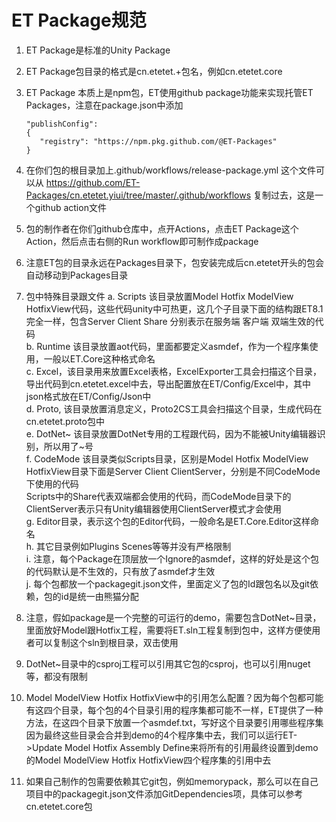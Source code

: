 # ET Package规范
1. ET Package是标准的Unity Package
   
2. ET Package包目录的格式是cn.etetet.+包名，例如cn.etetet.core
   
3. ET Package 本质上是npm包，ET使用github package功能来实现托管ET Packages，注意在package.json中添加
   ```
   "publishConfig": 
   { 
      "registry": "https://npm.pkg.github.com/@ET-Packages" 
   }  
   ```
4. 在你们包的根目录加上.github/workflows/release-package.yml 这个文件可以从 https://github.com/ET-Packages/cn.etetet.yiui/tree/master/.github/workflows 复制过去，这是一个github action文件

5. 包的制作者在你们github仓库中，点开Actions，点击ET Package这个Action，然后点击右侧的Run workflow即可制作成package

6. 注意ET包的目录永远在Packages目录下，包安装完成后cn.etetet开头的包会自动移动到Packages目录

7. 包中特殊目录跟文件
   a. Scripts 该目录放置Model Hotfix ModelView HotfixView代码，这些代码unity中可热更，这几个子目录下面的结构跟ET8.1完全一样，包含Server Client Share 分别表示在服务端 客户端 双端生效的代码  
   b. Runtime 该目录放置aot代码，里面都要定义asmdef，作为一个程序集使用，一般以ET.Core这种格式命名  
   c. Excel，该目录用来放置Excel表格，ExcelExporter工具会扫描这个目录，导出代码到cn.etetet.excel中去，导出配置放在ET/Config/Excel中，其中json格式放在ET/Config/Json中  
   d. Proto, 该目录放置消息定义，Proto2CS工具会扫描这个目录，生成代码在cn.etetet.proto包中  
   e. DotNet~ 该目录放置DotNet专用的工程跟代码，因为不能被Unity编辑器识别，所以用了~号  
   f. CodeMode 该目录类似Scripts目录，区别是Model Hotfix ModelView HotfixView目录下面是Server Client ClientServer，分别是不同CodeMode下使用的代码  
      Scripts中的Share代表双端都会使用的代码，而CodeMode目录下的ClientServer表示只有Unity编辑器使用ClientServer模式才会使用  
   g. Editor目录，表示这个包的Editor代码，一般命名是ET.Core.Editor这样命名  
   h. 其它目录例如Plugins Scenes等等并没有严格限制  
   i. 注意，每个Package在顶层放一个Ignore的asmdef，这样的好处是这个包的代码默认是不生效的，只有放了asmdef才生效  
   j. 每个包都放一个packagegit.json文件，里面定义了包的Id跟包名以及git依赖，包的id是统一由熊猫分配  

8. 注意，假如package是一个完整的可运行的demo，需要包含DotNet~目录，里面放好Model跟Hotfix工程，需要将ET.sln工程复制到包中，这样方便使用者可以复制这个sln到根目录，双击使用  
9.  DotNet~目录中的csproj工程可以引用其它包的csproj，也可以引用nuget等，都没有限制  
10. Model ModelView Hotfix HotfixView中的引用怎么配置？因为每个包都可能有这四个目录，每个包的4个目录引用的程序集都可能不一样，ET提供了一种方法，在这四个目录下放置一个asmdef.txt，写好这个目录要引用哪些程序集  
    因为最终这些目录会合并到demo的4个程序集中去，我们可以运行ET->Update Model Hotfix Assembly Define来将所有的引用最终设置到demo的Model ModelView Hotfix HotfixView四个程序集的引用中去  
11. 如果自己制作的包需要依赖其它git包，例如memorypack，那么可以在自己项目中的packagegit.json文件添加GitDependencies项，具体可以参考cn.etetet.core包  